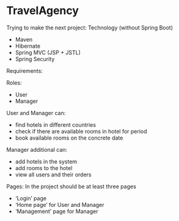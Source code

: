# TravelAgency
Trying to make the next project:
Technology (without Spring Boot)
-	Maven
-	Hibernate
-	Spring MVC (JSP + JSTL)
-	Spring Security

Requirements:

Roles: 
-	User
-	Manager

User and Manager can:
-	find hotels in different countries
-	check if there are available rooms in hotel for period
-	book available rooms on the concrete date

Manager additional can:
-	add hotels in the system
-	add rooms to the hotel
-	view all users and their orders

Pages:
In the project should be at least three pages
-	‘Login’ page
-	‘Home page’ for User and Manager
-	‘Management’ page for Manager
